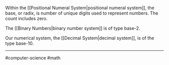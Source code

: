 Within the [[Positional Numeral System|positional numeral system]], the base, or radix, is number of unique digits used to represent numbers.  The count includes zero.

The [[Binary Numbers|binary number system]] is of type base-2.

Our numerical system, the [[Decimal System|decimal system]], is of the type base-10.

---
#computer-science #math

